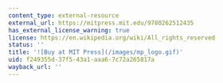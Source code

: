 ```yaml
---
content_type: external-resource
external_url: https://mitpress.mit.edu/9780262512435
has_external_license_warning: true
license: https://en.wikipedia.org/wiki/All_rights_reserved
status: ''
title: '![Buy at MIT Press](/images/mp_logo.gif)'
uid: f249355d-37f5-43a1-aaa6-7c72a265817a
wayback_url: ''
---
```

